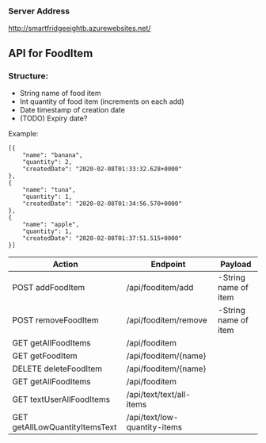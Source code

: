 ### Server Address
http://smartfridgeeightb.azurewebsites.net/

## API for FoodItem

### Structure:
 - String name of food item
 - Int quantity of food item (increments on each add)
 - Date timestamp of creation date
 - (TODO) Expiry date?
 
 Example:
 
    [{
        "name": "banana",
        "quantity": 2,
        "createdDate": "2020-02-08T01:33:32.628+0000"
    },
    {
        "name": "tuna",
        "quantity": 1,
        "createdDate": "2020-02-08T01:34:56.570+0000"
    },
    {
        "name": "apple",
        "quantity": 1,
        "createdDate": "2020-02-08T01:37:51.515+0000"
    }]

|Action  |Endpoint  | Payload |
|--|--|--|
| POST addFoodItem | /api/fooditem/add | -String name of item |
| POST removeFoodItem | /api/fooditem/remove | -String name of item |
|GET getAllFoodItems|/api/fooditem|
|GET getFoodItem|/api/fooditem/{name}|
|DELETE deleteFoodItem|/api/fooditem/{name}|
|GET getAllFoodItems|/api/fooditem|
|GET textUserAllFoodItems|/api/text/text/all-items||
|GET getAllLowQuantityItemsText|/api/text/low-quantity-items||
